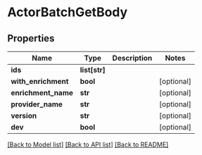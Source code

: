 # ActorBatchGetBody

## Properties
Name | Type | Description | Notes
------------ | ------------- | ------------- | -------------
**ids** | **list[str]** |  | 
**with_enrichment** | **bool** |  | [optional] 
**enrichment_name** | **str** |  | [optional] 
**provider_name** | **str** |  | [optional] 
**version** | **str** |  | [optional] 
**dev** | **bool** |  | [optional] 

[[Back to Model list]](../README.md#documentation-for-models) [[Back to API list]](../README.md#documentation-for-api-endpoints) [[Back to README]](../README.md)

